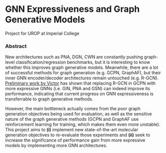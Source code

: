 # GNN Expressiveness and Graph Generative Models
Project for UROP at Imperial College

### Abstract
New architectures such as PNA, DGN, CWN are constantly pushing graph-level classification/regression benchmarks, but it is interesting to know whether this improves graph generative models. Meanwhile, there are a lot of successful methods for graph generation (e.g. GCPN, GraphAF), but their inner GNN encoder/decoder architectures remain untouched (e.g. R-GCN). [Preliminary work by Victor](https://github.com/VictorZXY/expressive-graph-gen) has shown that replacing R-GCN in GCPN with more expressive GNNs (i.e. GIN, PNA and GSN) can indeed improve its performance, indicating that current progress on GNN expressiveness is transferrable to graph generative methods.

However, the main bottleneck actually comes from the poor graph generation objectives being used for evaluation, as well as the sensitive nature of the graph generative methods (GCPN and GraphAF use reinforcement learning for training, which makes them even more unstable). This project aims to **(i)** implement new state-of-the-art molecular generation objectives to re-evaluate those experiments and **(ii)** seek to increase the significance of performance gain from more expressive models by implementing more GNN architectures.
